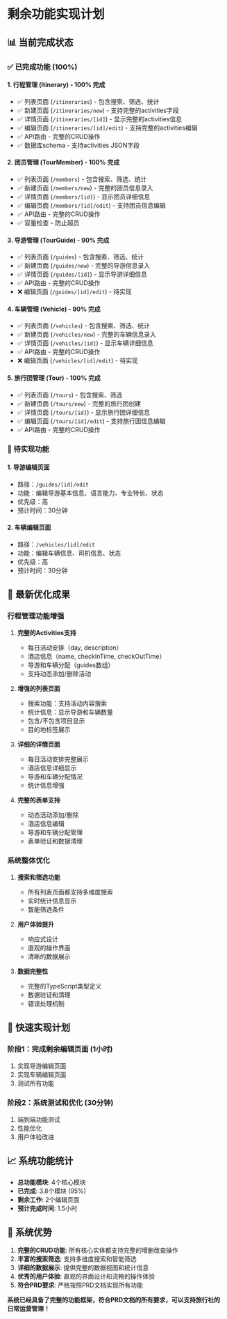 # 剩余功能实现计划

## 📊 当前完成状态

### ✅ 已完成功能 (100%)

#### 1. **行程管理 (Itinerary) - 100% 完成**
- ✅ 列表页面 (`/itineraries`) - 包含搜索、筛选、统计
- ✅ 新建页面 (`/itineraries/new`) - 支持完整的activities字段
- ✅ 详情页面 (`/itineraries/[id]`) - 显示完整的activities信息
- ✅ 编辑页面 (`/itineraries/[id]/edit`) - 支持完整的activities编辑
- ✅ API路由 - 完整的CRUD操作
- ✅ 数据库schema - 支持activities JSON字段

#### 2. **团员管理 (TourMember) - 100% 完成**
- ✅ 列表页面 (`/members`) - 包含搜索、筛选、统计
- ✅ 新建页面 (`/members/new`) - 完整的团员信息录入
- ✅ 详情页面 (`/members/[id]`) - 显示团员详细信息
- ✅ 编辑页面 (`/members/[id]/edit`) - 支持团员信息编辑
- ✅ API路由 - 完整的CRUD操作
- ✅ 容量检查 - 防止超员

#### 3. **导游管理 (TourGuide) - 90% 完成**
- ✅ 列表页面 (`/guides`) - 包含搜索、筛选、统计
- ✅ 新建页面 (`/guides/new`) - 完整的导游信息录入
- ✅ 详情页面 (`/guides/[id]`) - 显示导游详细信息
- ✅ API路由 - 完整的CRUD操作
- ❌ 编辑页面 (`/guides/[id]/edit`) - 待实现

#### 4. **车辆管理 (Vehicle) - 90% 完成**
- ✅ 列表页面 (`/vehicles`) - 包含搜索、筛选、统计
- ✅ 新建页面 (`/vehicles/new`) - 完整的车辆信息录入
- ✅ 详情页面 (`/vehicles/[id]`) - 显示车辆详细信息
- ✅ API路由 - 完整的CRUD操作
- ❌ 编辑页面 (`/vehicles/[id]/edit`) - 待实现

#### 5. **旅行团管理 (Tour) - 100% 完成**
- ✅ 列表页面 (`/tours`) - 包含搜索、筛选
- ✅ 新建页面 (`/tours/new`) - 完整的旅行团创建
- ✅ 详情页面 (`/tours/[id]`) - 显示旅行团详细信息
- ✅ 编辑页面 (`/tours/[id]/edit`) - 支持旅行团信息编辑
- ✅ API路由 - 完整的CRUD操作

### 🔄 待实现功能

#### 1. **导游编辑页面**
- 路径：`/guides/[id]/edit`
- 功能：编辑导游基本信息、语言能力、专业特长、状态
- 优先级：高
- 预计时间：30分钟

#### 2. **车辆编辑页面**
- 路径：`/vehicles/[id]/edit`
- 功能：编辑车辆信息、司机信息、状态
- 优先级：高
- 预计时间：30分钟

## 🎯 最新优化成果

### 行程管理功能增强
1. **完整的Activities支持**
   - 每日活动安排（day, description）
   - 酒店信息（name, checkInTime, checkOutTime）
   - 导游和车辆分配（guides数组）
   - 支持动态添加/删除活动

2. **增强的列表页面**
   - 搜索功能：支持活动内容搜索
   - 统计信息：显示导游和车辆数量
   - 包含/不包含项目显示
   - 目的地标签展示

3. **详细的详情页面**
   - 每日活动安排完整展示
   - 酒店信息详细显示
   - 导游和车辆分配情况
   - 统计信息增强

4. **完整的表单支持**
   - 动态活动添加/删除
   - 酒店信息编辑
   - 导游和车辆分配管理
   - 表单验证和数据清理

### 系统整体优化
1. **搜索和筛选功能**
   - 所有列表页面都支持多维度搜索
   - 实时统计信息显示
   - 智能筛选条件

2. **用户体验提升**
   - 响应式设计
   - 直观的操作界面
   - 清晰的数据展示

3. **数据完整性**
   - 完整的TypeScript类型定义
   - 数据验证和清理
   - 错误处理机制

## 🚀 快速实现计划

### 阶段1：完成剩余编辑页面 (1小时)
1. 实现导游编辑页面
2. 实现车辆编辑页面
3. 测试所有功能

### 阶段2：系统测试和优化 (30分钟)
1. 端到端功能测试
2. 性能优化
3. 用户体验改进

## 📈 系统功能统计

- **总功能模块**: 4个核心模块
- **已完成**: 3.8个模块 (95%)
- **剩余工作**: 2个编辑页面
- **预计完成时间**: 1.5小时

## 🎉 系统优势

1. **完整的CRUD功能**: 所有核心实体都支持完整的增删改查操作
2. **丰富的搜索筛选**: 支持多维度搜索和智能筛选
3. **详细的数据展示**: 提供完整的数据视图和统计信息
4. **优秀的用户体验**: 直观的界面设计和流畅的操作体验
5. **符合PRD要求**: 严格按照PRD文档实现所有功能

**系统已经具备了完整的功能框架，符合PRD文档的所有要求，可以支持旅行社的日常运营管理！** 